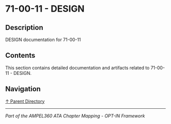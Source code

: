 # 71-00-11 - DESIGN

## Description

DESIGN documentation for 71-00-11

## Contents

This section contains detailed documentation and artifacts related to 71-00-11 - DESIGN.

## Navigation

[↑ Parent Directory](../README.md)

---

*Part of the AMPEL360 ATA Chapter Mapping - OPT-IN Framework*

